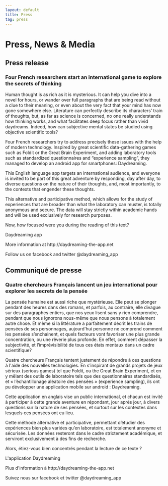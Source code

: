 ```yaml
---
layout: default
title: Press
tag: press
---
```


# Press, News & Media

<p>  </p>

## Press release

### Four French researchers start an international game to explore the secrets of thinking

<p>Human thought is as rich as it is mysterious. It can help you dive into a novel for hours, or wander over full paragraphs that are being read without a clue to their meaning, or even about the very fact that your mind has now gone somewhere else. Literature can perfectly describe its characters’ train of thoughts, but, as far as science is concerned, no one really understands how thinking works, and what facilitates deep focus rather than vivid daydreams. Indeed, how can subjective mental states be studied using objective scientific tools?</p>

<p>Four French researchers try to address precisely these issues with the help of modern technology. Inspired by great scientific data-gathering games such as Foldit or the Great Brain Experiment, and adding laboratory tools such as standardized questionnaires and “experience sampling”, they managed to develop an android app for smartphones: Daydreaming.</p>

<p>This English language app targets an international audience, and everyone is invited to be part of this great adventure by responding, day after day, to diverse questions on the nature of their thoughts, and, most importantly, to the contexts that engender these thoughts.</p>

<p>This alternative and participative method, which allows for the study of experiences that are broader than what the laboratory can muster, is totally anonymous and secure. The data will stay strictly within academic hands and will be used exclusively for research purposes.</p>

<p>Now, how focused were you during the reading of this text?</p>

<p>Daydreaming app</p>
<p>More information at http://daydreaming-the-app.net</p>
<p>Follow us on facebook and twitter @daydreaming_app</p>

<p>  </p>

## Communiqué de presse

### Quatre chercheurs Français lancent un jeu international pour explorer les secrets de la pensée

<p>   La pensée humaine est aussi riche que mystérieuse. Elle peut se plonger pendant des heures dans des romans, et parfois, au contraire, elle divague sur des paragraphes entiers, que nos yeux lisent sans y rien comprendre, pendant que nous ignorons nous-même que nous pensons à totalement autre chose. Et même si la littérature a parfaitement décrit les trains de pensées de ses personnages, aujourd'hui personne ne comprend comment les pensées s’enchainent, et quels facteurs vont favoriser une plus grande concentration, ou une rêverie plus profonde. En effet, comment dépasser la subjectivité, et l’imprévisibilité de tous ces états mentaux dans un cadre scientifique?</p>

<p>Quatre chercheurs Français tentent justement de répondre à ces questions à l'aide des nouvelles technologies. En s’inspirant de grands projets de jeux sérieux (serious games) tel que Foldit, ou the Great Brain Experiment, et en y mêlant des outils de laboratoire tels que des questionnaires standardisés, et « l’échantillonage aléatoire des pensées » (experience sampling), ils ont pu développer une application mobile sur android : Daydreaming.</p>

<p>Cette application en anglais vise un public international, et chacun est invité à participer à cette grande aventure en répondant, jour après jour, à divers questions sur la nature de ses pensées, et surtout sur les contextes dans lesquels ces pensées ont eu lieu.</p>

<p>Cette méthode alternative et participative, permettant d’étudier des expériences bien plus variées qu’en laboratoire, est totalement anonyme et sécurisée. Les données resteront dans le cadre strictement académique, et serviront exclusivement à des fins de recherche.</p>

<p>Alors, étiez-vous bien concentrés pendant la lecture de ce texte ?</p>

<p>L'application Daydreaming</p>
<p>Plus d'information à http://daydreaming-the-app.net</p>
<p>Suivez nous sur facebook et twitter @daydreaming_app</p>
